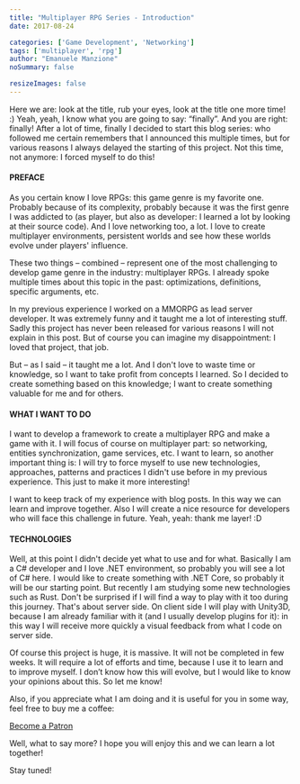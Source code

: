 ```yaml
---
title: "Multiplayer RPG Series - Introduction"
date: 2017-08-24

categories: ['Game Development', 'Networking']
tags: ['multiplayer', 'rpg']
author: "Emanuele Manzione"
noSummary: false

resizeImages: false
---
```

Here we are: look at the title, rub your eyes, look at the title one more time! :)
Yeah, yeah, I know what you are going to say: “finally”. And you are right: finally! After a lot of time, finally I decided to start this blog series: who followed me certain remembers that I announced this multiple times, but for various reasons I always delayed the starting of this project. Not this time, not anymore: I forced myself to do this!

#### PREFACE
As you certain know I love RPGs: this game genre is my favorite one. Probably because of its complexity, probably because it was the first genre I was addicted to (as player, but also as developer: I learned a lot by looking at their source code). And I love networking too, a lot. I love to create multiplayer environments, persistent worlds and see how these worlds evolve under players' influence.

These two things – combined – represent one of the most challenging to develop game genre in the industry: multiplayer RPGs. I already spoke multiple times about this topic in the past: optimizations, definitions, specific arguments, etc.

In my previous experience I worked on a MMORPG as lead server developer. It was extremely funny and it taught me a lot of interesting stuff. Sadly this project has never been released for various reasons I will not explain in this post. But of course you can imagine my disappointment: I loved that project, that job.

But – as I said – it taught me a lot. And I don't love to waste time or knowledge, so I want to take profit from concepts I learned. So I decided to create something based on this knowledge; I want to create something valuable for me and for others.

#### WHAT I WANT TO DO
I want to develop a framework to create a multiplayer RPG and make a game with it. I will focus of course on multiplayer part: so networking, entities synchronization, game services, etc.
I want to learn, so another important thing is: I will try to force myself to use new technologies, approaches, patterns and practices I didn't use before in my previous experience. This just to make it more interesting!

I want to keep track of my experience with blog posts. In this way we can learn and improve together. Also I will create a nice resource for developers who will face this challenge in future.
Yeah, yeah: thank me layer! :D

#### TECHNOLOGIES
Well, at this point I didn't decide yet what to use and for what. Basically I am a C# developer and I love .NET environment, so probably you will see a lot of C# here. 
I would like to create something with .NET Core, so probably it will be our starting point. 
But recently I am studying some new technologies such as Rust. Don't be surprised if I will find a way to play with it too during this journey. That's about server side.
On client side I will play with Unity3D, because I am already familiar with it (and I usually develop plugins for it): in this way I will receive more quickly a visual feedback from what I code on server side. 

Of course this project is huge, it is massive. It will not be completed in few weeks. It will require a lot of efforts and time, because I use it to learn and to improve myself. I don’t know how this will evolve, but I would like to know your opinions about this. So let me know!

Also, if you appreciate what I am doing and it is useful for you in some way, feel free to buy me a coffee:
<div class="text-centered">
    <a href="https://www.patreon.com/bePatron?u=4137716" target="_blank" class="mhlab-button" rel="me">Become a Patron</a>
</div>

Well, what to say more? I hope you will enjoy this and we can learn a lot together! 

Stay tuned!